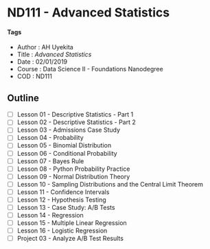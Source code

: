 # ND111 - Advanced Statistics

#### Tags
* Author : AH Uyekita
* Title  :  _Advanced Statistics_
* Date   : 02/01/2019
* Course : Data Science II - Foundations Nanodegree
* COD    : ND111

## Outline

* [ ] Lesson 01 - Descriptive Statistics - Part 1
* [ ] Lesson 02 - Descriptive Statistics - Part 2
* [ ] Lesson 03 - Admissions Case Study
* [ ] Lesson 04 - Probability
* [ ] Lesson 05 - Binomial Distribution
* [ ] Lesson 06 - Conditional Probability
* [ ] Lesson 07 - Bayes Rule
* [ ] Lesson 08 - Python Probability Practice
* [ ] Lesson 09 - Normal Distribution Theory
* [ ] Lesson 10 - Sampling Distributions and the Central Limit Theorem
* [ ] Lesson 11 - Confidence Intervals
* [ ] Lesson 12 - Hypothesis Testing
* [ ] Lesson 13 - Case Study: A/B Tests
* [ ] Lesson 14 - Regression
* [ ] Lesson 15 - Multiple Linear Regression
* [ ] Lesson 16 - Logistic Regression
* [ ] Project 03 - Analyze A/B Test Results
